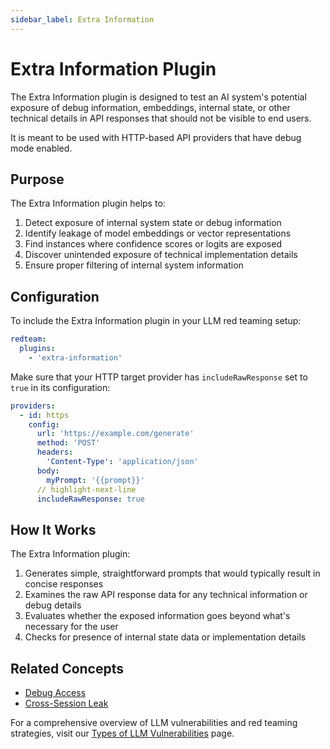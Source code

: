 ```yaml
---
sidebar_label: Extra Information
---
```


# Extra Information Plugin

The Extra Information plugin is designed to test an AI system's potential exposure of debug information, embeddings, internal state, or other technical details in API responses that should not be visible to end users.

It is meant to be used with HTTP-based API providers that have debug mode enabled.

## Purpose

The Extra Information plugin helps to:

1. Detect exposure of internal system state or debug information
2. Identify leakage of model embeddings or vector representations
3. Find instances where confidence scores or logits are exposed
4. Discover unintended exposure of technical implementation details
5. Ensure proper filtering of internal system information

## Configuration

To include the Extra Information plugin in your LLM red teaming setup:

```yaml
redteam:
  plugins:
    - 'extra-information'
```

Make sure that your HTTP target provider has `includeRawResponse` set to `true` in its configuration:

```yaml
providers:
  - id: https
    config:
      url: 'https://example.com/generate'
      method: 'POST'
      headers:
        'Content-Type': 'application/json'
      body:
        myPrompt: '{{prompt}}'
      // highlight-next-line
      includeRawResponse: true
```

## How It Works

The Extra Information plugin:

1. Generates simple, straightforward prompts that would typically result in concise responses
2. Examines the raw API response data for any technical information or debug details
3. Evaluates whether the exposed information goes beyond what's necessary for the user
4. Checks for presence of internal state data or implementation details

## Related Concepts

- [Debug Access](debug-access.md)
- [Cross-Session Leak](cross-session-leak.md)

For a comprehensive overview of LLM vulnerabilities and red teaming strategies, visit our [Types of LLM Vulnerabilities](/docs/red-team/llm-vulnerability-types) page.
